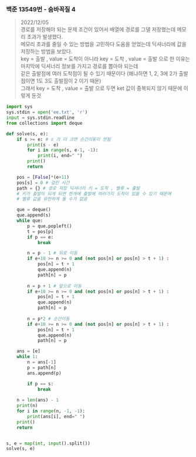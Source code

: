 ### 백준 13549번 - 숨바꼭질 4

> 2022/12/05 <br>
> 경로를 저장해야 되는 문제 조건이 있어서 배열에 경로를 그댈 저장했는데 메모리 초과가 발생했다.<br>
> 메모리 초과를 줄일 수 있는 방법을 고민하다 도움을 얻었는데 딕셔너리에 값을 저장하는 방법을 보았다.<br>
> key = 출발 , value = 도착이 아니라 key = 도착 , value = 출발 으로 한 이유는 마지막에 딕셔너리 정보를 가지고 경로를 뽑아야 되는데 <br> 
> 같은 출발점에 여러 도착점이 될 수 있기 때문이다 (왜냐하면 1, 2, 3에 2가 출발점이면 1도 3도 출발점이 2 이기 때문) <br>
> 그래서 key = 도착 , value = 출발 으로 두면 ket 값이 중복되지 않기 때문에 이렇게 둔것


```python
import sys
sys.stdin = open('ee.txt', 'r')
input = sys.stdin.readline
from collections import deque

def solve(s, e):
    if s >= e: # s 가 더 크면 순간이동이 안됨
        print(s - e)
        for i in range(s, e-1, -1):
            print(i, end=" ")
        print()
        return

    pos = [False]*(e+11)
    pos[s] = 0 # 걸린 시간
    path = {} # 경로 저장 딕셔너리 키 = 도착 , 벨류 = 출발
    # 키가 출발이 되게 되면 한개에 출발에 여러가지 도착이 있을 수 있기 때문에 
    # 벨류 값을 유한하게 둘 수가 없음

    que = deque()
    que.append(s)
    while que:
        p = que.popleft()
        t = pos[p]
        if p == e:
            break

        n = p - 1 # 뒤로 이동
        if e+10 >= n >= 0 and (not pos[n] or pos[n] > t + 1) :
            pos[n] = t + 1
            que.append(n)
            path[n] = p
        
        n = p + 1 # 앞으로 이동
        if e+10 >= n >= 0 and (not pos[n] or pos[n] > t + 1) :
            pos[n] = t + 1
            que.append(n)
            path[n] = p
        
        n = p*2 # 순간이동
        if e+10 >= n >= 0 and (not pos[n] or pos[n] > t + 1) :
            pos[n] = t + 1
            que.append(n)
            path[n] = p

    ans = [e]
    while 1:
        n = ans[-1]
        p = path[n]
        ans.append(p)

        if p == s:
            break
    
    n = len(ans) - 1
    print(n)
    for i in range(n, -1, -1):
        print(ans[i], end=" ")
    print()
    return 


s, e = map(int, input().split())
solve(s, e)
```